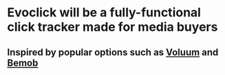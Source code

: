 # Evoclick will be a fully-functional click tracker made for media buyers

## Inspired by popular options such as [Voluum](https://voluum.com) and [Bemob](https://bemob.com)
